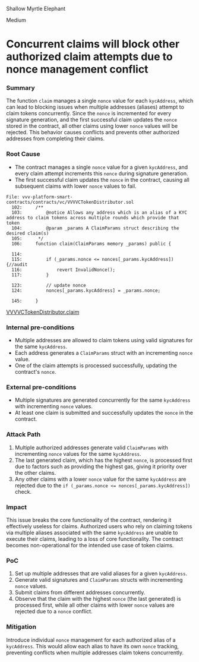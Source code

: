 Shallow Myrtle Elephant

Medium

# Concurrent claims will block other authorized claim attempts due to nonce management conflict

### Summary

The function `claim` manages a single `nonce` value for each `kycAddress`, which can lead to blocking issues when multiple addresses (aliases) attempt to claim tokens concurrently. Since the `nonce` is incremented for every signature generation, and the first successful claim updates the `nonce` stored in the contract, all other claims using lower `nonce` values will be rejected. This behavior causes conflicts and prevents other authorized addresses from completing their claims.

### Root Cause

- The contract manages a single `nonce` value for a given `kycAddress`, and every claim attempt increments this `nonce` during signature generation.
- The first successful claim updates the `nonce` in the contract, causing all subsequent claims with lower `nonce` values to fail.

```solidity
File: vvv-platform-smart-contracts/contracts/vc/VVVVCTokenDistributor.sol
  102:     /**
  103:         @notice Allows any address which is an alias of a KYC address to claim tokens across multiple rounds which provide that token
  104:         @param _params A ClaimParams struct describing the desired claim(s)
  105:      */
  106:     function claim(ClaimParams memory _params) public {

  114: 
  115:         if (_params.nonce <= nonces[_params.kycAddress]) {//audit
  116:             revert InvalidNonce();
  117:         }

  123:         // update nonce
  124:         nonces[_params.kycAddress] = _params.nonce;

  145:     }
```

[VVVVCTokenDistributor.claim](https://github.com/sherlock-audit/2024-11-vvv-exchange-update/blob/1791f41b310489aaa66de349ef1b9e4bd331f14b/vvv-platform-smart-contracts/contracts/vc/VVVVCTokenDistributor.sol#L106-L106)

### Internal pre-conditions

- Multiple addresses are allowed to claim tokens using valid signatures for the same `kycAddress`.
- Each address generates a `ClaimParams` struct with an incrementing `nonce` value.
- One of the claim attempts is processed successfully, updating the contract's `nonce`.

### External pre-conditions

- Multiple signatures are generated concurrently for the same `kycAddress` with incrementing `nonce` values.
- At least one claim is submitted and successfully updates the `nonce` in the contract.

### Attack Path

1. Multiple authorized addresses generate valid `ClaimParams` with incrementing `nonce` values for the same `kycAddress`.
2. The last generated claim, which has the highest `nonce`, is processed first due to factors such as providing the highest gas, giving it priority over the other claims.
3. Any other claims with a lower `nonce` value for the same `kycAddress` are rejected due to the `if (_params.nonce <= nonces[_params.kycAddress])` check.


### Impact

This issue breaks the core functionality of the contract, rendering it effectively useless for claims. Authorized users who rely on claiming tokens via multiple aliases associated with the same `kycAddress` are unable to execute their claims, leading to a loss of core functionality. The contract becomes non-operational for the intended use case of token claims.

### PoC

1. Set up multiple addresses that are valid aliases for a given `kycAddress`.
2. Generate valid signatures and `ClaimParams` structs with incrementing `nonce` values.
3. Submit claims from different addresses concurrently.
4. Observe that the claim with the highest `nonce` (the last generated) is processed first, while all other claims with lower `nonce` values are rejected due to a `nonce` conflict.

### Mitigation

Introduce individual `nonce` management for each authorized alias of a `kycAddress`. This would allow each alias to have its own `nonce` tracking, preventing conflicts when multiple addresses claim tokens concurrently.